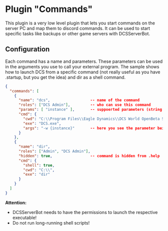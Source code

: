 # Plugin "Commands"
This plugin is a very low level plugin that lets you start commands on the server PC and map them to discord commands. 
It can be used to start specific tasks like backups or other game servers with DCSServerBot.

## Configuration
Each command has a name and parameters. These parameters can be used in the arguments you use to call your external 
program. The sample shows how to launch DCS from a specific command (not really useful as you have .startup, but you
get the idea) and dir as a shell command. 

```json
{
  "commands": [
    {
      "name": "dcs",                  -- name of the command
      "roles": ["DCS Admin"],         -- who can use this command
      "params": [ "instance" ],       -- suppoerted parameters (string only)
      "cmd": {
        "cwd": "C:\\Program Files\\Eagle Dynamics\\DCS World OpenBeta Server\\bin",
        "exe": "DCS.exe",
        "args": "-w {instance}"       -- here you see the parameter being used!
      }
    },
    {
      "name": "dir",
      "roles": ["Admin", "DCS Admin"],
      "hidden": true,                 -- command is hidden from .help
      "cmd": {
        "shell": true,
        "cwd": "C:\\",
        "exe": "dir"
      }
    }
  ]
}
```
**Attention:**</br>
* DCSServerBot needs to have the permissions to launch the respective executable!
* Do not run long-running shell scripts!
